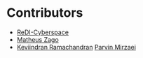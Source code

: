 # Contributors

- [ReDI-Cyberspace](https://github.com/ReDI-Cyberspace)
- [Matheus Zago](https://github.com/mjzago/)
- [Keviindran Ramachandran](https://github.com/keviinx)
[Parvin Mirzaei](https://github.com/ParwinMirzaei/ParwinMirzaei)
